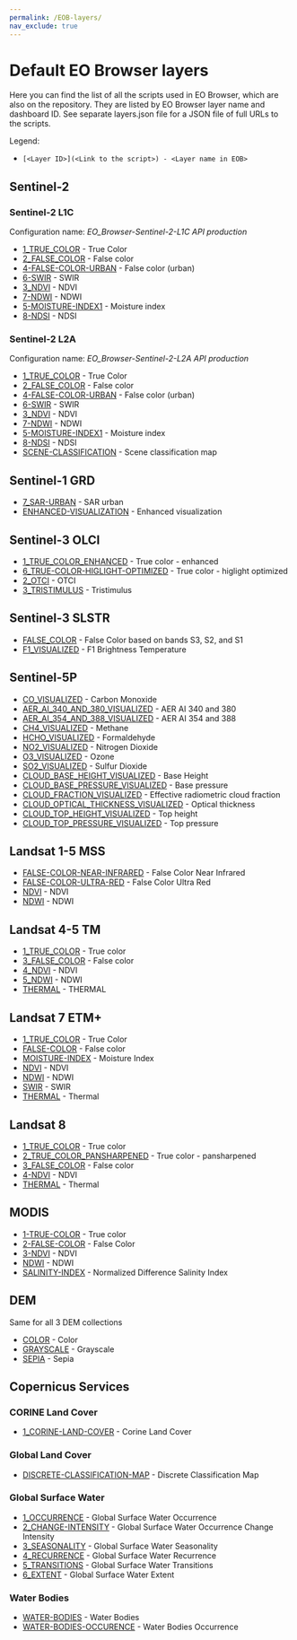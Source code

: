 ```yaml
---
permalink: /EOB-layers/
nav_exclude: true
---
```


# Default EO Browser layers

Here you can find the list of all the scripts used in EO Browser, which are also on the repository. They are listed by EO Browser layer name and dashboard ID. 
See separate layers.json file for a JSON file of full URLs to the scripts. 

Legend: 
- `[<Layer ID>](<Link to the script>) - <Layer name in EOB>`

## Sentinel-2

### Sentinel-2 L1C

Configuration name: _EO_Browser-Sentinel-2-L1C API production_

- [1_TRUE_COLOR](/sentinel-2/true_color/) - True Color
- [2_FALSE_COLOR](/sentinel-2/false_color_infrared/) - False color
- [4-FALSE-COLOR-URBAN](/sentinel-2/false-color-urban-rgb/) - False color (urban)
- [6-SWIR](/sentinel-2/swir-rgb/) - SWIR
- [3_NDVI](/sentinel-2/ndvi/) - NDVI
- [7-NDWI](/sentinel-2/ndwi/) - NDWI
- [5-MOISTURE-INDEX1](/sentinel-2/ndmi/) - Moisture index
- [8-NDSI](/sentinel-2/ndsi-visualized/) - NDSI

### Sentinel-2 L2A

Configuration name: _EO_Browser-Sentinel-2-L2A API production_

- [1_TRUE_COLOR](/sentinel-2/true_color/) - True Color
- [2_FALSE_COLOR](/sentinel-2/false_color_infrared/) - False color
- [4-FALSE-COLOR-URBAN](/sentinel-2/false-color-urban-rgb/) - False color (urban)
- [6-SWIR](/sentinel-2/swir-rgb/) - SWIR
- [3_NDVI](/sentinel-2/ndvi/) - NDVI
- [7-NDWI](/sentinel-2/ndwi/) - NDWI
- [5-MOISTURE-INDEX1](/sentinel-2/ndmi/) - Moisture index
- [8-NDSI](/sentinel-2/ndsi-visualized/) - NDSI
- [SCENE-CLASSIFICATION](/sentinel-2/scene-classification/) - Scene classification map

## Sentinel-1 GRD

- [7_SAR-URBAN](https://custom-scripts.sentinel-hub.com/sentinel-1/urban_areas/) - SAR urban
- [ENHANCED-VISUALIZATION](https://custom-scripts.sentinel-hub.com/sentinel-1/sar_false_color_visualization-2/) - Enhanced visualization

## Sentinel-3 OLCI

- [1_TRUE_COLOR_ENHANCED](https://custom-scripts.sentinel-hub.com/sentinel-3/enhanced_true_color-2/#) - True color - enhanced
- [6_TRUE-COLOR-HIGLIGHT-OPTIMIZED](https://custom-scripts.sentinel-hub.com/sentinel-3/true_color_highlight_optimized/#) - True color - higlight optimized
- [2_OTCI](https://custom-scripts.sentinel-hub.com/sentinel-3/otci/) - OTCI
- [3_TRISTIMULUS](https://custom-scripts.sentinel-hub.com/sentinel-3/tristimulus/#) - Tristimulus

## Sentinel-3 SLSTR

- [FALSE_COLOR](https://custom-scripts.sentinel-hub.com/slstr/false-color-321/) - False Color based on bands S3, S2, and S1
- [F1_VISUALIZED](https://custom-scripts.sentinel-hub.com/slstr/f1-brightness-temperature/) - F1 Brightness Temperature

## Sentinel-5P

- [CO_VISUALIZED](https://custom-scripts.sentinel-hub.com/sentinel-5p/carbon-monoxide/) - Carbon Monoxide
- [AER_AI_340_AND_380_VISUALIZED](https://custom-scripts.sentinel-hub.com/sentinel-5p/aer-ai-340-380/) - AER AI 340 and 380
- [AER_AI_354_AND_388_VISUALIZED](https://custom-scripts.sentinel-hub.com/sentinel-5p/aer-ai-354-388/) - AER AI 354 and 388
- [CH4_VISUALIZED](https://custom-scripts.sentinel-hub.com/sentinel-5p/methane/) - Methane
- [HCHO_VISUALIZED](https://custom-scripts.sentinel-hub.com/sentinel-5p/formaldehyde/) - Formaldehyde
- [NO2_VISUALIZED](https://custom-scripts.sentinel-hub.com/sentinel-5p/nitrogen-dioxide/) - Nitrogen Dioxide
- [O3_VISUALIZED](https://custom-scripts.sentinel-hub.com/sentinel-5p/ozone/) - Ozone
- [SO2_VISUALIZED](https://custom-scripts.sentinel-hub.com/sentinel-5p/sulphur-dioxide/) - Sulfur Dioxide
- [CLOUD_BASE_HEIGHT_VISUALIZED](https://custom-scripts.sentinel-hub.com/sentinel-5p/cloud-base-height/) - Base Height
- [CLOUD_BASE_PRESSURE_VISUALIZED](https://custom-scripts.sentinel-hub.com/sentinel-5p/cloud-base-pressure/) - Base pressure
- [CLOUD_FRACTION_VISUALIZED](https://custom-scripts.sentinel-hub.com/sentinel-5p/cloud-radiometric-fraction/) - Effective radiometric cloud fraction
- [CLOUD_OPTICAL_THICKNESS_VISUALIZED](https://custom-scripts.sentinel-hub.com/sentinel-5p/cloud-optical-thickness/) - Optical thickness
- [CLOUD_TOP_HEIGHT_VISUALIZED](https://custom-scripts.sentinel-hub.com/sentinel-5p/cloud-top-height/) - Top height
- [CLOUD_TOP_PRESSURE_VISUALIZED](https://custom-scripts.sentinel-hub.com/sentinel-5p/cloud-top-pressure/) - Top pressure

## Landsat 1-5 MSS

- [FALSE-COLOR-NEAR-INFRARED](https://custom-scripts.sentinel-hub.com/landsat-1-5-mss/false-color-nir/) - False Color Near Infrared
- [FALSE-COLOR-ULTRA-RED](https://custom-scripts.sentinel-hub.com/landsat-1-5-mss/false-color-ultrared/) - False Color Ultra Red
- [NDVI](https://custom-scripts.sentinel-hub.com/landsat-1-5-mss/ndvi/) - NDVI
- [NDWI](https://custom-scripts.sentinel-hub.com/landsat-1-5-mss/ndwi/) - NDWI

## Landsat 4-5 TM 

- [1_TRUE_COLOR](https://custom-scripts.sentinel-hub.com/landsat-4-5-tm/true-color/) - True color
- [3_FALSE_COLOR](https://custom-scripts.sentinel-hub.com/landsat-4-5-tm/false-color/) - False color
- [4_NDVI](https://custom-scripts.sentinel-hub.com/landsat-4-5-tm/ndvi/) - NDVI
- [5_NDWI](https://custom-scripts.sentinel-hub.com/landsat-4-5-tm/ndwi/) - NDWI
- [THERMAL](https://custom-scripts.sentinel-hub.com/landsat-4-5-tm/thermal/) - THERMAL

## Landsat 7 ETM+ 

- [1_TRUE_COLOR](https://custom-scripts.sentinel-hub.com/landsat-7-etm/true-color/) - True Color
- [FALSE-COLOR](https://custom-scripts.sentinel-hub.com/landsat-7-etm/false-color/) - False color
- [MOISTURE-INDEX](https://custom-scripts.sentinel-hub.com/landsat-7-etm/moisture-index/) - Moisture Index
- [NDVI](https://custom-scripts.sentinel-hub.com/landsat-7-etm/ndvi/) - NDVI
- [NDWI](https://custom-scripts.sentinel-hub.com/landsat-7-etm/ndwi/) - NDWI
- [SWIR](https://custom-scripts.sentinel-hub.com/landsat-7-etm/swir/) - SWIR
- [THERMAL](https://custom-scripts.sentinel-hub.com/landsat-7-etm/thermal/) - Thermal

## Landsat 8

- [1_TRUE_COLOR](https://custom-scripts.sentinel-hub.com/landsat-8/true-color/) - True color
- [2_TRUE_COLOR_PANSHARPENED](https://custom-scripts.sentinel-hub.com/landsat-8/true-color-pansharpened/) - True color - pansharpened
- [3_FALSE_COLOR](https://custom-scripts.sentinel-hub.com/landsat-8/false-color/) - False color
- [4-NDVI](https://custom-scripts.sentinel-hub.com/landsat-8/ndvi/) - NDVI
- [THERMAL](https://custom-scripts.sentinel-hub.com/landsat-8/thermal/) - Thermal

## MODIS

- [1-TRUE-COLOR](https://custom-scripts.sentinel-hub.com/modis/true-color/) - True color
- [2-FALSE-COLOR](https://custom-scripts.sentinel-hub.com/modis/false-color/) - False Color
- [3-NDVI](https://custom-scripts.sentinel-hub.com/modis/ndvi/) - NDVI
- [NDWI](https://custom-scripts.sentinel-hub.com/modis/ndwi/) - NDWI
- [SALINITY-INDEX](https://custom-scripts.sentinel-hub.com/modis/salinity-index/) - Normalized Difference Salinity Index

## DEM

Same for all 3 DEM collections

- [COLOR](https://custom-scripts.sentinel-hub.com/dem/dem-color/) - Color
- [GRAYSCALE](https://custom-scripts.sentinel-hub.com/dem/dem-grayscale/) - Grayscale
- [SEPIA](https://custom-scripts.sentinel-hub.com/dem/dem-sepia/) - Sepia

## Copernicus Services

### CORINE Land Cover

- [1_CORINE-LAND-COVER](https://custom-scripts.sentinel-hub.com/copernicus_services/corine_land_cover/) - Corine Land Cover

### Global Land Cover

- [DISCRETE-CLASSIFICATION-MAP](https://custom-scripts.sentinel-hub.com/copernicus_services/global_land_cover/) - Discrete Classification Map

### Global Surface Water

- [1_OCCURRENCE](https://custom-scripts.sentinel-hub.com/copernicus_services/global_surface_water_occurrence/) - Global Surface Water Occurrence
- [2_CHANGE-INTENSITY](https://custom-scripts.sentinel-hub.com/copernicus_services/global_surface_water_change/) - Global Surface Water Occurrence Change Intensity
- [3_SEASONALITY](https://custom-scripts.sentinel-hub.com/copernicus_services/global_surface_water_seasonality/) - Global Surface Water Seasonality
- [4_RECURRENCE](https://custom-scripts.sentinel-hub.com/copernicus_services/global_surface_water_recurrence/) - Global Surface Water Recurrence
- [5_TRANSITIONS](https://custom-scripts.sentinel-hub.com/copernicus_services/global_surface_water_transitions/) - Global Surface Water Transitions
- [6_EXTENT](https://custom-scripts.sentinel-hub.com/copernicus_services/global_surface_water_extent/) - Global Surface Water Extent

### Water Bodies

- [WATER-BODIES](https://custom-scripts.sentinel-hub.com/copernicus_services/water-bodies/) - Water Bodies
- [WATER-BODIES-OCCURENCE](https://custom-scripts.sentinel-hub.com/copernicus_services/water-bodies-occurence/) - Water Bodies Occurrence






 



